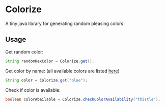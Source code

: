 # Colorize
A tiny java library for generating random pleasing colors

## Usage

Get random color:

```java
String randomHexColor = Colorize.get();
```

Get color by name: (all available colors are listed [here](colors.md))

```java
String color = Colorize.get("blue");
```

Check if color is available:

```java
boolean colorAbailable = Colorize.checkColorAvailability("thistle");
```
